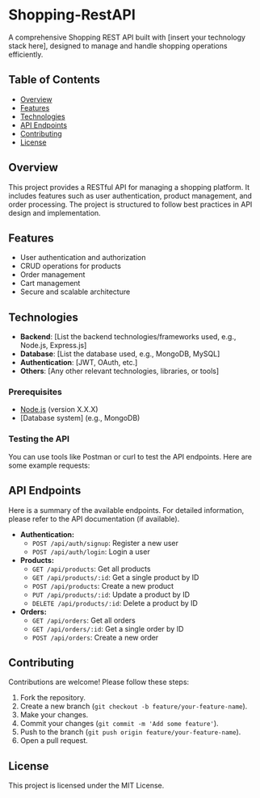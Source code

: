 # Shopping-RestAPI

A comprehensive Shopping REST API built with [insert your technology stack here], designed to manage and handle shopping operations efficiently.

## Table of Contents

- [Overview](#overview)
- [Features](#features)
- [Technologies](#technologies)
- [API Endpoints](#api-endpoints)
- [Contributing](#contributing)
- [License](#license)

## Overview

This project provides a RESTful API for managing a shopping platform. It includes features such as user authentication, product management, and order processing. The project is structured to follow best practices in API design and implementation.

## Features

- User authentication and authorization
- CRUD operations for products
- Order management
- Cart management
- Secure and scalable architecture

## Technologies

- **Backend**: [List the backend technologies/frameworks used, e.g., Node.js, Express.js]
- **Database**: [List the database used, e.g., MongoDB, MySQL]
- **Authentication**: [JWT, OAuth, etc.]
- **Others**: [Any other relevant technologies, libraries, or tools]


### Prerequisites

- [Node.js](https://nodejs.org/) (version X.X.X)
- [Database system] (e.g., MongoDB)

### Testing the API

You can use tools like Postman or curl to test the API endpoints. Here are some example requests:

## API Endpoints

Here is a summary of the available endpoints. For detailed information, please refer to the API documentation (if available).

* **Authentication:**
   * `POST /api/auth/signup`: Register a new user
   * `POST /api/auth/login`: Login a user
* **Products:**
   * `GET /api/products`: Get all products
   * `GET /api/products/:id`: Get a single product by ID
   * `POST /api/products`: Create a new product
   * `PUT /api/products/:id`: Update a product by ID
   * `DELETE /api/products/:id`: Delete a product by ID
* **Orders:**
   * `GET /api/orders`: Get all orders
   * `GET /api/orders/:id`: Get a single order by ID
   * `POST /api/orders`: Create a new order

## Contributing

Contributions are welcome! Please follow these steps:

1. Fork the repository.
2. Create a new branch (`git checkout -b feature/your-feature-name`).
3. Make your changes.
4. Commit your changes (`git commit -m 'Add some feature'`).
5. Push to the branch (`git push origin feature/your-feature-name`).
6. Open a pull request.

## License

This project is licensed under the MIT License.
